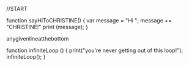 //START

function sayHiToCHRISTINE() {
    var message = "Hi ";
    message += "CHRISTINE!"
    print (message);
}

anygivenlineatthebottom

function infiniteLoop () {
    print("you're never getting out of this loop!");
    infiniteLoop();
}